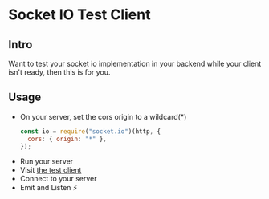 # Socket IO Test Client

## Intro

Want to test your socket io implementation in your backend while your client isn't ready, then this is for you.

## Usage

- On your server, set the cors origin to a wildcard(\*)
  ```js
  const io = require("socket.io")(http, {
    cors: { origin: "*" },
  });
  ```
- Run your server
- Visit [the test client](https://socket-client.netlify.app/)
- Connect to your server
- Emit and Listen ⚡
